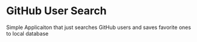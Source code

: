 # GitHub User Search
Simple Applicaiton that just searches GitHub users and saves favorite ones to local database
